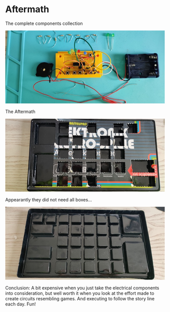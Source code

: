# Aftermath

The complete components collection

![components](components.jpg)

The Aftermath

![front](front.jpg)

Appearantly they did not need all boxes...

![back](back.jpg)

Conclusion: A bit expensive when you just take the electrical components into consideration, but well worth it when you look at the effort made to create circuits resembling games. And executing to follow the story line each day. Fun!

